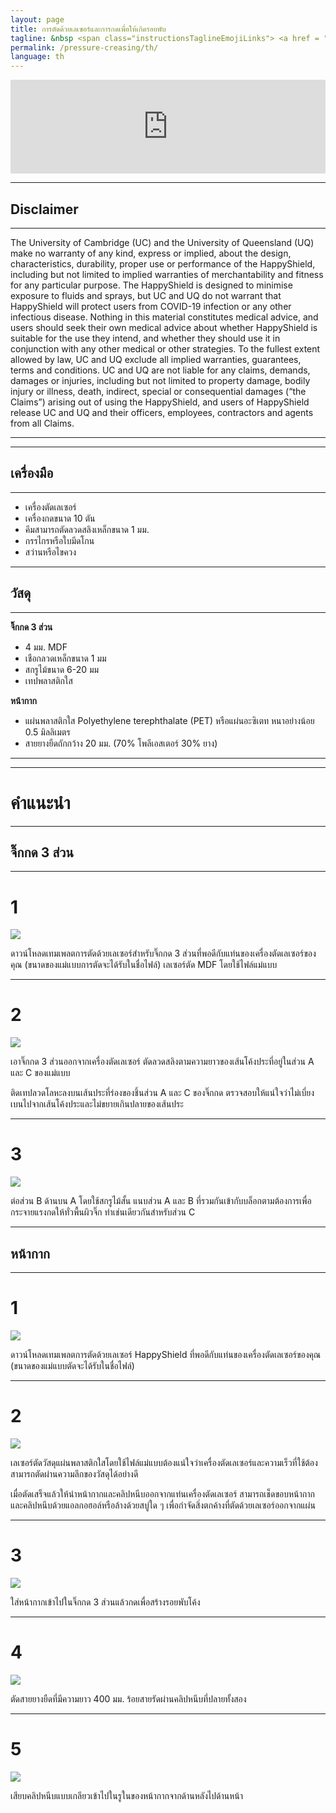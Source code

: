 ```yaml
---
layout: page
title: การตัดด้วยเลเซอร์และการกดเพื่อให้เกิดรอยพับ
tagline: &nbsp <span class="instructionsTaglineEmojiLinks"> <a href = "https://youtu.be/IPKiPi-Tne8"><i class="em em-video_camera" aria-role="presentation" aria-label="VIDEO CAMERA"></i></a> <a href = "https://github.com/HappyShield/HappyShield/tree/master/Templates/LaserCutAndPressureCreasing" ><i class="em em-triangular_ruler" aria-role="presentation" aria-label="TRIANGULAR RULER"></i></a></span>
permalink: /pressure-creasing/th/
language: th
---
```


<script src="https://snapwidget.com/js/snapwidget.js"></script>
<iframe src="https://snapwidget.com/embed/810066" class="snapwidget-widget" allowtransparency="true" frameborder="0" scrolling="no" style="border:none; overflow:hidden;  width:100%; "></iframe>

---

## Disclaimer

---

The University of Cambridge (UC) and the University of Queensland (UQ) make no warranty of any kind, express or implied, about the design, characteristics, durability, proper use or performance of the HappyShield, including but not limited to implied warranties of merchantability and fitness for any particular purpose. The HappyShield is designed to minimise exposure to fluids and sprays, but UC and UQ do not warrant that HappyShield will protect users from COVID-19 infection or any other infectious disease. Nothing in this material constitutes medical advice, and users should seek their own medical advice about whether HappyShield is suitable for the use they intend, and whether they should use it in conjunction with any other medical or other strategies. To the fullest extent allowed by law, UC and UQ exclude all implied warranties, guarantees, terms and conditions. UC and UQ are not liable for any claims, demands, damages or injuries, including but not limited to property damage, bodily injury or illness, death, indirect, special or consequential damages (“the Claims”) arising out of using the HappyShield, and users of HappyShield release UC and UQ and their officers, employees, contractors and agents from all Claims.

---

--- 

## เครื่องมือ

---

* เครื่องตัดเลเซอร์
* เครื่องกดขนาด 10 ตัน
* คีมสามารถตัดลวดสลิงเหล็กขนาด 1 มม.
* กรรไกรหรือใบมีดโกน
* สว่านหรือไขควง

---

## วัสดุ

---

**จิ๊กกด 3 ส่วน**

* 4 มม. MDF
* เชือกลวดเหล็กขนาด 1 มม
* สกรูไม้ขนาด 6-20 มม
* เทปพลาสติกใส

**หน้ากาก**

* แผ่นพลาสติกใส Polyethylene terephthalate (PET) หรือแผ่นอะซิเตท หนาอย่างน้อย 0.5 มิลลิเมตร
* สายยางยืดถักกว้าง 20 มม. (70% โพลีเอสเตอร์ 30% ยาง)

---

---

# คำแนะนำ

---

## จิ๊กกด 3 ส่วน

---

# 1 	

![](./Assets/Output/Steps/01.jpg)

ดาวน์โหลดเทมเพลตการตัดด้วยเลเซอร์สำหรับจิ๊กกด 3 ส่วนที่พอดีกับแท่นของเครื่องตัดเลเซอร์ของคุณ (ขนาดของแม่แบบการตัดจะได้รับในชื่อไฟล์) เลเซอร์ตัด MDF โดยใช้ไฟล์แม่แบบ

---

# 2

![](./Assets/Output/Steps/02.jpg)

เอาจิ๊กกด 3 ส่วนออกจากเครื่องตัดเลเซอร์ ตัดลวดสลิงตามความยาวของเส้นโค้งประที่อยู่ในส่วน A และ C ของแม่แบบ

ติดเทปลวดโลหะลงบนเส้นประที่ร่องของชิ้นส่วน A และ C ของจิ๊กกด ตรวจสอบให้แน่ใจว่าไม่เบี่ยงเบนไปจากเส้นโค้งประและไม่ขยายเกินปลายของเส้นประ

---

# 3

![](./Assets/Output/Steps/03.jpg)

ต่อส่วน B ด้านบน A โดยใช้สกรูไม้สั้น แนบส่วน A และ B ที่รวมกันเข้ากับบล็อกตามต้องการเพื่อกระจายแรงกดให้ทั่วพื้นผิวจิ๊ก ทำเช่นเดียวกันสำหรับส่วน C

--- 

## หน้ากาก

---

# 1

![](./Assets/Output/Steps/04.jpg)

ดาวน์โหลดเทมเพลตการตัดด้วยเลเซอร์ HappyShield ที่พอดีกับแท่นของเครื่องตัดเลเซอร์ของคุณ (ขนาดของแม่แบบตัดจะได้รับในชื่อไฟล์)

---

# 2	

![](./Assets/Output/Steps/05.jpg)

เลเซอร์ตัดวัสดุแผ่นพลาสติกใสโดยใช้ไฟล์แม่แบบต้องแน่ใจว่าเครื่องตัดเลเซอร์และความเร็วที่ใช้ต้องสามารถตัดผ่านความลึกของวัสดุได้อย่างดี


เมื่อตัดเสร็จแล้วให้นำหน้ากากและคลิปหนีบออกจากแท่นเครื่องตัดเลเซอร์ สามารถเช็ดขอบหน้ากากและคลิปหนีบด้วยแอลกอฮอล์หรือล้างด้วยสบู่ใด ๆ เพื่อกำจัดสิ่งตกค้างที่ตัดด้วยเลเซอร์ออกจากแผ่น

--- 

# 3

![](./Assets/Output/Steps/06.jpg)

ใส่หน้ากากเข้าไปในจิ๊กกด 3 ส่วนแล้วกดเพื่อสร้างรอยพับโค้ง

---

# 4	

![](./Assets/Output/Steps/07.jpg)

ตัดสายยางยืดที่มีความยาว 400 มม. ร้อยสายรัดผ่านคลิปหนีบที่ปลายทั้งสอง

---

# 5	

![](./Assets/Output/Steps/08.jpg)

เสียบคลิปหนีบแบบเกลียวเข้าไปในรูในของหน้ากากจากด้านหลังไปด้านหน้า
